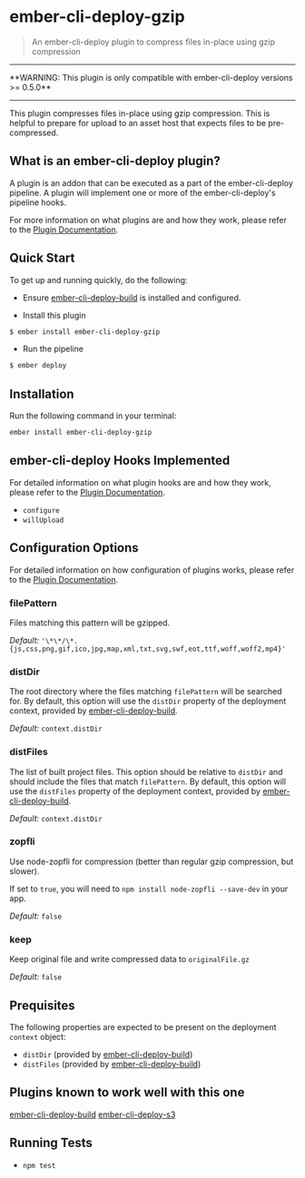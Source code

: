 # ember-cli-deploy-gzip

> An ember-cli-deploy plugin to compress files in-place using gzip compression

<hr/>
**WARNING: This plugin is only compatible with ember-cli-deploy versions >= 0.5.0**
<hr/>

This plugin compresses files in-place using gzip compression. This is helpful to prepare for upload to an asset host that expects files to be pre-compressed.

## What is an ember-cli-deploy plugin?

A plugin is an addon that can be executed as a part of the ember-cli-deploy pipeline. A plugin will implement one or more of the ember-cli-deploy's pipeline hooks.

For more information on what plugins are and how they work, please refer to the [Plugin Documentation][1].

## Quick Start

To get up and running quickly, do the following:

- Ensure [ember-cli-deploy-build][2] is installed and configured.

- Install this plugin

```bash
$ ember install ember-cli-deploy-gzip
```

- Run the pipeline

```bash
$ ember deploy
```

## Installation

Run the following command in your terminal:

```bash
ember install ember-cli-deploy-gzip
```

## ember-cli-deploy Hooks Implemented

For detailed information on what plugin hooks are and how they work, please refer to the [Plugin Documentation][1].

- `configure`
- `willUpload`


## Configuration Options

For detailed information on how configuration of plugins works, please refer to the [Plugin Documentation][1].

### filePattern

Files matching this pattern will be gzipped.

*Default:* `'\*\*/\*.{js,css,png,gif,ico,jpg,map,xml,txt,svg,swf,eot,ttf,woff,woff2,mp4}'`

### distDir

The root directory where the files matching `filePattern` will be searched for. By default, this option will use the `distDir` property of the deployment context, provided by [ember-cli-deploy-build][2].

*Default:* `context.distDir`

### distFiles

The list of built project files. This option should be relative to `distDir` and should include the files that match `filePattern`. By default, this option will use the `distFiles` property of the deployment context, provided by [ember-cli-deploy-build][2].

*Default:* `context.distDir`

### zopfli

Use node-zopfli for compression (better than regular gzip compression, but slower).

If set to `true`, you will need to `npm install node-zopfli --save-dev` in your app.

*Default:* `false`

### keep

Keep original file and write compressed data to `originalFile.gz`

*Default:* `false`

## Prequisites

The following properties are expected to be present on the deployment `context` object:

- `distDir`      (provided by [ember-cli-deploy-build][2])
- `distFiles`    (provided by [ember-cli-deploy-build][2])

## Plugins known to work well with this one

[ember-cli-deploy-build][2]
[ember-cli-deploy-s3][3]

## Running Tests

- `npm test`

[1]: http://ember-cli.github.io/ember-cli-deploy/plugins "Plugin Documentation"
[2]: https://github.com/zapnito/ember-cli-deploy-build "ember-cli-deploy-build"
[3]: https://github.com/zapnito/ember-cli-deploy-s3 "ember-cli-deploy-s3"
